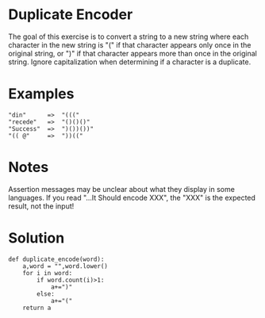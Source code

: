 # Duplicate Encoder
The goal of this exercise is to convert a string to a new string where each character in the new string is "(" if that character appears 
only once in the original string, or ")" if that character appears more than once in the original string. Ignore capitalization when determining 
if a character is a duplicate.

# Examples
```
"din"      =>  "((("
"recede"   =>  "()()()"
"Success"  =>  ")())())"
"(( @"     =>  "))((" 
```
# Notes
Assertion messages may be unclear about what they display in some languages. If you read "...It Should encode XXX", the "XXX" is the expected result, not the input!
# Solution
```
def duplicate_encode(word):
    a,word = "",word.lower()
    for i in word:
        if word.count(i)>1:
            a+=")"
        else:
            a+="("
    return a
```